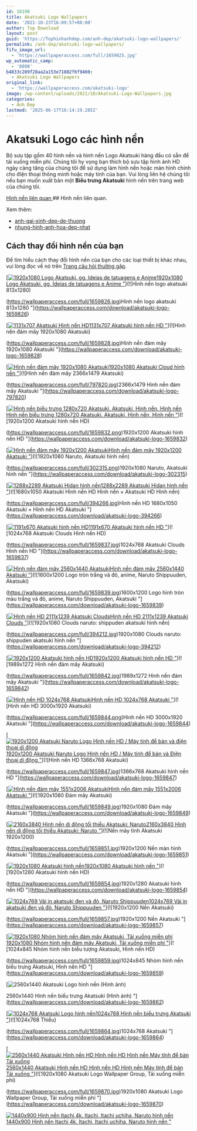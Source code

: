```yaml
---
id: 18190
title: Akatsuki Logo Wallpapers
date: '2021-10-23T16:09:57+00:00'
author: Top Download
layout: post
guid: 'https://Tophinhanhdep.com/anh-dep/akatsuki-logo-wallpapers/'
permalink: /anh-dep/akatsuki-logo-wallpapers/
fifu_image_url:
  - 'https://wallpaperaccess.com/full/1659825.jpg'
wp_automatic_camp:
  - '8098'
b4833c289f28aa2a153e71882f6f9460:
  - Akatsuki Logo Wallpapers
original_link:
  - 'https://wallpaperaccess.com/akatsuki-logo'
image: /wp-content/uploads/2021/10/Akatsuki-Logo-Wallpapers.jpg
categories:
  - Ảnh Đẹp
lastmod: '2025-06-17T16:14:19.285Z'
---
```

# Akatsuki Logo các hình nền

Bộ sưu tập gồm 40 hình nền và hình nền Logo Akatsuki hàng đầu có sẵn để tải xuống miễn phí. Chúng tôi hy vọng bạn thích bộ sưu tập hình ảnh HD ngày càng tăng của chúng tôi để sử dụng làm hình nền hoặc màn hình chính cho điện thoại thông minh hoặc máy tính của bạn. Vui lòng liên hệ chúng tôi nếu bạn muốn xuất bản một **Biểu trưng Akatsuki** hình nền trên trang web của chúng tôi.

[Hình nền liên quan ](#related) ## Hình nền liên quan.

   
 Xem thêm:

   
- [anh-gai-xinh-dep-de-thuong](https://tophinhanhdep.com/gai-xinh/anh-gai-xinh-dep-de-thuong/)
- [nhung-hinh-anh-hoa-dep-nhat](https://tophinhanhdep.com/hinh-hoa-dep/nhung-hinh-anh-hoa-dep-nhat/)

## Cách thay đổi hình nền của bạn

Để tìm hiểu cách thay đổi hình nền của bạn cho các loại thiết bị khác nhau, vui lòng đọc về nó trên [Trang câu hỏi thường gặp](https://tophinhanhdep.com/faq/).

  
[[![1920x1080 Logo Akatsuki.  gg.  Ideias de tatuagens e Anime](https://wallpaperaccess.com/full/1659825.jpg)1920x1080 Logo Akatsuki. gg. Ideias de tatuagens e Anime "](https://wallpaperaccess.com/download/akatsuki-logo-1659825)](![Hình nền logo akatsuki 813x1280)

(https://wallpaperaccess.com/full/1659826.jpg)Hình nền logo akatsuki 813x1280 "](https://wallpaperaccess.com/download/akatsuki-logo-1659826)

[[![1131x707 Akatsuki Hình nền HD](https://wallpaperaccess.com/full/1084555.jpg)1131x707 Akatsuki hình nền HD "](https://wallpaperaccess.com/download/akatsuki-logo-1084555)](![Hình nền đám mây 1920x1080 Akatsuki)

(https://wallpaperaccess.com/full/1659828.jpg)Hình nền đám mây 1920x1080 Akatsuki "](https://wallpaperaccess.com/download/akatsuki-logo-1659828)

[[![Hình nền đám mây 1920x1080 Akatsuki](https://wallpaperaccess.com/full/1659829.jpg)1920x1080 Akatsuki Cloud hình nền "](https://wallpaperaccess.com/download/akatsuki-logo-1659829)](![Hình nền đám mây 2366x1479 Akatsuki)

(https://wallpaperaccess.com/full/797820.jpg)2366x1479 Hình nền đám mây Akatsuki "](https://wallpaperaccess.com/download/akatsuki-logo-797820)

[[![Hình nền biểu trưng 1280x720 Akatsuki.  Akatsuki, Hình nền, Hình nền](https://wallpaperaccess.com/full/1659831.jpg)Hình nền biểu trưng 1280x720 Akatsuki. Akatsuki, Hình nền, Hình nền "](https://wallpaperaccess.com/download/akatsuki-logo-1659831)](![1920x1200 Akatsuki hình nền HD)

(https://wallpaperaccess.com/full/1659832.png)1920x1200 Akatsuki hình nền HD "](https://wallpaperaccess.com/download/akatsuki-logo-1659832)

[[![Hình nền đám mây 1920x1200 Akatsuki](https://wallpaperaccess.com/full/1659833.jpg)Hình nền đám mây 1920x1200 Akatsuki "](https://wallpaperaccess.com/download/akatsuki-logo-1659833)](![1920x1080 Naruto, Akatsuki hình nền)

(https://wallpaperaccess.com/full/302315.png)1920x1080 Naruto, Akatsuki hình nền "](https://wallpaperaccess.com/download/akatsuki-logo-302315)

[[![1288x2289 Akatsuki Hidan hình nền](https://wallpaperaccess.com/full/1659834.jpg)1288x2289 Akatsuki Hidan hình nền "](https://wallpaperaccess.com/download/akatsuki-logo-1659834)](![1680x1050 Akatsuki Hình nền HD Hình nền × Akatsuki HD Hình nền)

(https://wallpaperaccess.com/full/394266.jpg)Hình nền HD 1680x1050 Akatsuki × Hình nền HD Akatsuki "](https://wallpaperaccess.com/download/akatsuki-logo-394266)

[[![1191x670 Akatsuki hình nền HD](https://wallpaperaccess.com/full/1659836.jpg)1191x670 Akatsuki hình nền HD "](https://wallpaperaccess.com/download/akatsuki-logo-1659836)](![1024x768 Akatsuki Clouds Hình nền HD)

(https://wallpaperaccess.com/full/1659837.jpg)1024x768 Akatsuki Clouds Hình nền HD "](https://wallpaperaccess.com/download/akatsuki-logo-1659837)

[[![Hình nền đám mây 2560x1440 Akatsuki](https://wallpaperaccess.com/full/905386.jpg)Hình nền đám mây 2560x1440 Akatsuki "](https://wallpaperaccess.com/download/akatsuki-logo-905386)](![1600x1200 Logo tròn trắng và đỏ, anime, Naruto Shippuuden, Akatsuki)

(https://wallpaperaccess.com/full/1659839.jpg)1600x1200 Logo hình tròn màu trắng và đỏ, anime, Naruto Shippuuden, Akatsuki "](https://wallpaperaccess.com/download/akatsuki-logo-1659839)

[[![Hình nền HD 2111x1239 Akatsuki Clouds](https://wallpaperaccess.com/full/394181.jpg)Hình nền HD 2111x1239 Akatsuki Clouds "](https://wallpaperaccess.com/download/akatsuki-logo-394181)](![1920x1080 Clouds naruto: shippuden akatsuki hình nền)

(https://wallpaperaccess.com/full/394212.jpg)1920x1080 Clouds naruto: shippuden akatsuki hình nền "](https://wallpaperaccess.com/download/akatsuki-logo-394212)

[[![1920x1200 Akatsuki hình nền HD](https://wallpaperaccess.com/full/1084513.jpg)1920x1200 Akatsuki hình nền HD "](https://wallpaperaccess.com/download/akatsuki-logo-1084513)](![1989x1272 Hình nền đám mây Akatsuki)

(https://wallpaperaccess.com/full/1659842.jpg)1989x1272 Hình nền đám mây Akatsuki "](https://wallpaperaccess.com/download/akatsuki-logo-1659842)

[[![Hình nền HD 1024x768 Akatsuki](https://wallpaperaccess.com/full/1659843.jpg)Hình nền HD 1024x768 Akatsuki "](https://wallpaperaccess.com/download/akatsuki-logo-1659843)](![Hình nền HD 3000x1920 Akatsuki)

(https://wallpaperaccess.com/full/1659844.png)Hình nền HD 3000x1920 Akatsuki "](https://wallpaperaccess.com/download/akatsuki-logo-1659844)

[[![1920x1200 Akatsuki Naruto Logo Hình nền HD / Máy tính để bàn và điện thoại di động](https://wallpaperaccess.com/full/1445837.jpg)1920x1200 Akatsuki Naruto Logo Hình nền HD / Máy tính để bàn và Điện thoại di động "](https://wallpaperaccess.com/download/akatsuki-logo-1445837)](![Hình nền HD 1366x768 Akatsuki)

(https://wallpaperaccess.com/full/1659847.jpg)1366x768 Akatsuki hình nền HD "](https://wallpaperaccess.com/download/akatsuki-logo-1659847)

[[![Hình nền đám mây 1551x2006 Akatsuki](https://wallpaperaccess.com/full/1659848.jpg)Hình nền đám mây 1551x2006 Akatsuki "](https://wallpaperaccess.com/download/akatsuki-logo-1659848)](![1920x1080 Đám mây Akatsuki)

(https://wallpaperaccess.com/full/1659849.jpg)1920x1080 Đám mây Akatsuki "](https://wallpaperaccess.com/download/akatsuki-logo-1659849)

[[![2160x3840 Hình nền di động tối thiểu Akatsuki: Naruto](https://wallpaperaccess.com/full/302420.jpg)2160x3840 Hình nền di động tối thiểu Akatsuki: Naruto "](https://wallpaperaccess.com/download/akatsuki-logo-302420)](![Nền máy tính Akatsuki 1920x1200)

(https://wallpaperaccess.com/full/1659851.jpg)1920x1200 Nền màn hình Akatsuki "](https://wallpaperaccess.com/download/akatsuki-logo-1659851)

[[![1920x1080 Akatsuki hình nền](https://wallpaperaccess.com/full/1659852.jpg)1920x1080 Akatsuki hình nền "](https://wallpaperaccess.com/download/akatsuki-logo-1659852)](![1920x1280 Akatsuki hình nền HD)

(https://wallpaperaccess.com/full/1659854.jpg)1920x1280 Akatsuki hình nền HD "](https://wallpaperaccess.com/download/akatsuki-logo-1659854)

[[![1024x769 Vải in akatsuki đen và đỏ, Naruto Shippuuden](https://wallpaperaccess.com/full/1659855.jpg)1024x769 Vải in akatsuki đen và đỏ, Naruto Shippuuden "](https://wallpaperaccess.com/download/akatsuki-logo-1659855)](![1920x1200 Nền Akatsuki)

(https://wallpaperaccess.com/full/1659857.jpg)1920x1200 Nền Akatsuki "](https://wallpaperaccess.com/download/akatsuki-logo-1659857)

[[![1920x1080 Nhóm hình nền đám mây Akatsuki, Tải xuống miễn phí](https://wallpaperaccess.com/full/1659858.jpg)1920x1080 Nhóm hình nền đám mây Akatsuki, Tải xuống miễn phí "](https://wallpaperaccess.com/download/akatsuki-logo-1659858)](![1024x845 Nhóm hình nền biểu tượng Akatsuki, Hình nền HD)

(https://wallpaperaccess.com/full/1659859.jpg)1024x845 Nhóm hình nền biểu trưng Akatsuki, Hình nền HD "](https://wallpaperaccess.com/download/akatsuki-logo-1659859)

[![2560x1440 Akatsuki Logo hình nền (Hình ảnh)](https://wallpaperaccess.com/full/1659862.jpg)

2560x1440 Hình nền biểu trưng Akatsuki (Hình ảnh) "](https://wallpaperaccess.com/download/akatsuki-logo-1659862)

[[![1024x768 Akatsuki Logo hình nền](https://wallpaperaccess.com/full/1659863.jpg)1024x768 Hình nền biểu trưng Akatsuki "](https://wallpaperaccess.com/download/akatsuki-logo-1659863)](![1024x768 Thiều)

(https://wallpaperaccess.com/full/1659864.jpg)1024x768 Akatsuki "](https://wallpaperaccess.com/download/akatsuki-logo-1659864)

[[![2560x1440 Akatsuki Hình nền HD Hình nền HD Hình nền Máy tính để bàn Tải xuống](https://wallpaperaccess.com/full/1653625.jpg)2560x1440 Akatsuki Hình nền HD Hình nền HD Hình nền Máy tính để bàn Tải xuống "](https://wallpaperaccess.com/download/akatsuki-logo-1653625)](![1920x1080 Akatsuki Logo Wallpaper Group, Tải xuống miễn phí)

(https://wallpaperaccess.com/full/1659870.jpg)1920x1080 Akatsuki Logo Wallpaper Group, Tải xuống miễn phí "](https://wallpaperaccess.com/download/akatsuki-logo-1659870)

[![1440x900 Hình nền Itachi 4k.  Itachi, Itachi uchiha, Naruto hình nền](https://wallpaperaccess.com/full/783903.jpg)1440x900 Hình nền Itachi 4k. Itachi, Itachi uchiha, Naruto hình nền "](https://wallpaperaccess.com/download/akatsuki-logo-783903)
